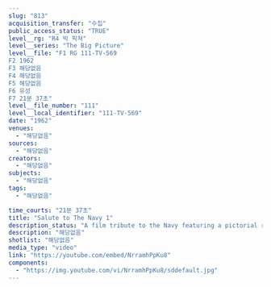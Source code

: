 ```yaml
---
slug: "813"
acquisition_transfer: "수집"
public_access_status: "TRUE"
level__rg: "R4 빅 픽쳐"
level__series: "The Big Picture"
level__file: "F1 RG 111-TV-569
F2 1962
F3 해당없음
F4 해당없음
F5 해당없음
F6 유성
F7 21분 37초"
level__file_number: "111"
level__local_identifier: "111-TV-569"
date: "1962"
venues: 
  - "해당없음"
sources: 
  - "해당없음"
creators: 
  - "해당없음"
subjects: 
  - "해당없음"
tags: 
  - "해당없음"

time_courts: "21분 37초"
title: "Salute to The Navy 1"
description_status: "A film tribute to the Navy featuring a pictorial review of the Navy`s history its achievements and future role in the military establishment."
description: "해당없음"
shotlist: "해당없음"
media_type: "video"
link: "https://youtube.com/embed/NrramhPpKu8"
components: 
  - "https://img.youtube.com/vi/NrramhPpKu8/sddefault.jpg"
---
```

